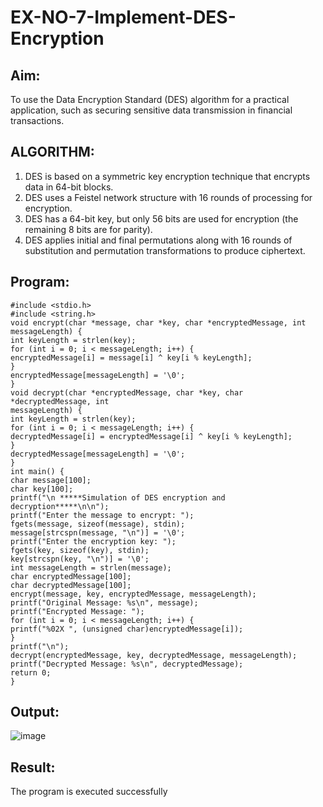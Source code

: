 # EX-NO-7-Implement-DES-Encryption

## Aim:

To use the Data Encryption Standard (DES) algorithm for a practical application, such as securing sensitive data transmission in financial transactions.

## ALGORITHM:

1. DES is based on a symmetric key encryption technique that encrypts data in 64-bit blocks.
2. DES uses a Feistel network structure with 16 rounds of processing for encryption.
3. DES has a 64-bit key, but only 56 bits are used for encryption (the remaining 8 bits are for parity).
4. DES applies initial and final permutations along with 16 rounds of substitution and permutation transformations to produce ciphertext.

## Program:
```
#include <stdio.h>
#include <string.h>
void encrypt(char *message, char *key, char *encryptedMessage, int
messageLength) {
int keyLength = strlen(key);
for (int i = 0; i < messageLength; i++) {
encryptedMessage[i] = message[i] ^ key[i % keyLength];
}
encryptedMessage[messageLength] = '\0';
}
void decrypt(char *encryptedMessage, char *key, char *decryptedMessage, int
messageLength) {
int keyLength = strlen(key);
for (int i = 0; i < messageLength; i++) {
decryptedMessage[i] = encryptedMessage[i] ^ key[i % keyLength];
}
decryptedMessage[messageLength] = '\0';
}
int main() {
char message[100];
char key[100];
printf("\n *****Simulation of DES encryption and decryption*****\n\n");
printf("Enter the message to encrypt: ");
fgets(message, sizeof(message), stdin);
message[strcspn(message, "\n")] = '\0';
printf("Enter the encryption key: ");
fgets(key, sizeof(key), stdin);
key[strcspn(key, "\n")] = '\0';
int messageLength = strlen(message);
char encryptedMessage[100];
char decryptedMessage[100];
encrypt(message, key, encryptedMessage, messageLength);
printf("Original Message: %s\n", message);
printf("Encrypted Message: ");
for (int i = 0; i < messageLength; i++) {
printf("%02X ", (unsigned char)encryptedMessage[i]);
}
printf("\n");
decrypt(encryptedMessage, key, decryptedMessage, messageLength);
printf("Decrypted Message: %s\n", decryptedMessage);
return 0;
}
```
## Output:
![image](https://github.com/user-attachments/assets/0bacb532-263e-4467-95db-e0f56d44a54b)



## Result:
  The program is executed successfully

